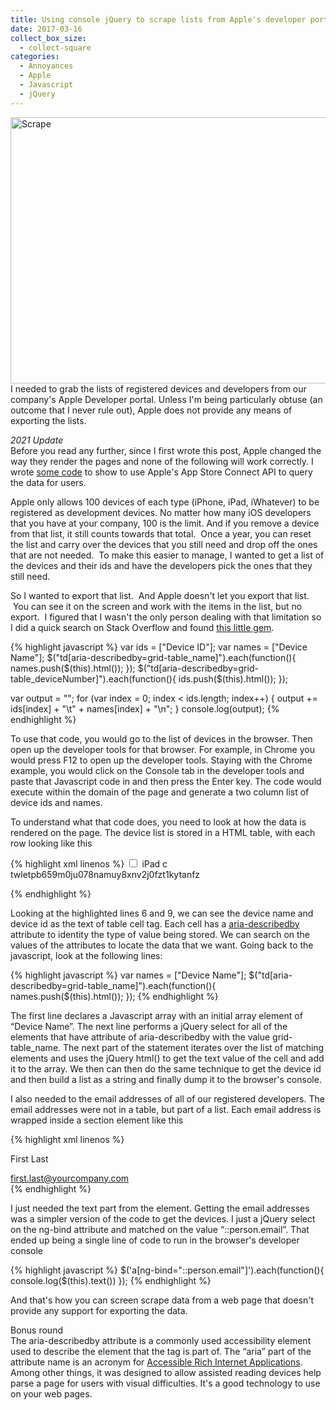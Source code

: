 ```yaml
---
title: Using console jQuery to scrape lists from Apple's developer portal
date: 2017-03-16
collect_box_size:
  - collect-square
categories:
  - Annoyances
  - Apple
  - Javascript
  - jQuery
---
```

<a data-flickr-embed="true"  href="https://www.flickr.com/photos/sdfriend/4330975151/in/photolist-7AHo2n-5tBuY2-5nG9d6-6Cu6n2-7T7QyJ-nD838F-7MyVgs-pzHMvF-7ysfhx-9b3ShZ-7MyWku-pt1PC3-qSaNvv-JuyvL-mX572e-sFXPqw-fHoVpn-RxGQmA-3RHmqY-77JVVD-EJZUa-a7JZpq-pozp7V-8K6ixq-aE2eAY-89tkSQ-ehKgsz-6FDYaR-6EXDzC-4SEsTq-aE2eQu-9w4UWt-m28vsm-4mEXi1-6gtnrL-5TNHYc-6Ebjgh-4Etf7H-5XMUDS-sqw1z-5NB7fm-6Vwq72-sajUjG-4meALm-5pUpzM-43q6v9-7Nn6La-6vR16J-y2jVx-Mg8u" title="Scrape"><img loading="lazy" src="https://i2.wp.com/c1.staticflickr.com/5/4049/4330975151_b96ab89fc1_z.jpg?resize=640%2C426&#038;ssl=1" width="640" height="426" alt="Scrape"  /></a>  
I needed to grab the lists of registered devices and developers from our company's Apple Developer portal. Unless I'm being particularly obtuse (an outcome that I never rule out), Apple does not provide any means of exporting the lists.

_2021 Update_  
Before you read any further, since I first wrote this post, Apple changed the way they render the pages and none of the following will work correctly. I wrote [some code](/2021/07/09/how-to-access-apples-app-connect-api-from-c-python-and-go-part-1/) to show to use Apple's App Store Connect API to query the data for users.

Apple only allows 100 devices of each type (iPhone, iPad, iWhatever) to be registered as development devices. No matter how many iOS developers that you have at your company, 100 is the limit. And if you remove a device from that list, it still counts towards that total.  Once a year, you can reset the list and carry over the devices that you still need and drop off the ones that are not needed.  To make this easier to manage, I wanted to get a list of the devices and their ids and have the developers pick the ones that they still need.

So I wanted to export that list.  And Apple doesn't let you export that list.  You can see it on the screen and work with the items in the list, but no export.  I figured that I wasn't the only person dealing with that limitation so I did a quick search on Stack Overflow and found [this little gem](http://stackoverflow.com/a/29426740/206).

{% highlight javascript %}
var ids = ["Device ID"];
var names = ["Device Name"];
$("td[aria-describedby=grid-table_name]").each(function(){
    names.push($(this).html());
});
$("td[aria-describedby=grid-table_deviceNumber]").each(function(){
    ids.push($(this).html());
});

var output = "";
for (var index = 0; index < ids.length; index++) {
    output += ids[index] + "\t" + names[index] + "\n";
}
console.log(output);</pre>
{% endhighlight %}

To use that code, you would go to the list of devices in the browser. Then open up the developer tools for that browser. For example, in Chrome you would press F12 to open up the developer tools. Staying with the Chrome example, you would click on the Console tab in the developer tools and paste that Javascript code in and then press the Enter key. The code would execute within the domain of the page and generate a two column list of device ids and names.

To understand what that code does, you need to look at how the data is rendered on the page. The device list is stored in a HTML table, with each row looking like this

{% highlight xml linenos %}
    <td role="gridcell" style="text-align:center;display:none;width: 34px;" aria-describedby="grid-table_cb">
        <input role="checkbox" type="checkbox" id="jqg_grid-table_1" class="cbox" name="jqg_grid-table_1">
    </td>
    <td role="gridcell" style="" class="ui-ellipsis bold" title="iPad" aria-describedby="grid-table_name">iPad</td>
    <td role="gridcell" style="display:none;" class="ui-ellipsis" title="c" aria-describedby="grid-table_status">c</td>
    <td role="gridcell" style="" class="ui-ellipsis" title="twletpb659m0ju078namuy8xnv2j0fzt1kytanfz" aria-describedby="grid-table_deviceNumber">twletpb659m0ju078namuy8xnv2j0fzt1kytanfz</td>
</tr>
{% endhighlight %}

Looking at the highlighted lines 6 and 9, we can see the device name and device id as the text of table cell tag. Each cell has a [aria-describedby](https://www.w3.org/TR/wai-aria/states_and_properties#aria-describedby) attribute to identity the type of value being stored. We can search on the values of the attributes to locate the data that we want. Going back to the javascript, look at the following lines:

{% highlight javascript %}
var names = ["Device Name"];
$("td[aria-describedby=grid-table_name]").each(function(){
    names.push($(this).html());
});
{% endhighlight %}

The first line declares a Javascript array with an initial array element of &#8220;Device Name&#8221;. The next line performs a jQuery select for all of the <td/> elements that have attribute of aria-describedby with the value grid-table_name. The next part of the statement iterates over the list of matching <td/> elements and uses the jQuery html() to get the text value of the cell and add it to the array. We then can then do the same technique to get the device id and then build a list as a string and finally dump it to the browser's console.

I also needed to the email addresses of all of our registered developers. The email addresses were not in a table, but part of a list. Each email address is wrapped inside a section element like this

{% highlight xml linenos %}
<section class="col-100 ng-scope">
  <p ng-bind="::person.fullName" class="ng-binding">First Last</p>
  <a class="smaller ng-binding" 
    ng-bind="::person.email" 
    ng-href="mailto:first.last@yourcompany.com" 
    href="mailto:first.last@yourcompany.com">
    first.last@yourcompany.com
  </a>
</section>
{% endhighlight %}

I just needed the text part from the <a/> element. Getting the email addresses was a simpler version of the code to get the devices. I just a jQuery select on the ng-bind attribute and matched on the value &#8220;::person.email&#8221;. That ended up being a single line of code to run in the browser's developer console

{% highlight javascript %}
$('a[ng-bind="::person.email"]').each(function(){
  console.log($(this).text())
  });
{% endhighlight %}

And that's how you can screen scrape data from a web page that doesn't provide any support for exporting the data.

Bonus round  
The aria-describedby attribute is a commonly used accessibility element used to describe the element that the tag is part of. The &#8220;aria&#8221; part of the attribute name is an acronym for [Accessible Rich Internet Applications](https://www.w3.org/TR/wai-aria/). Among other things, it was designed to allow assisted reading devices help parse a page for users with visual difficulties. It's a good technology to use on your web pages.
